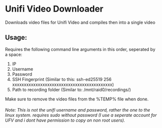 # Unifi Video Downloader
Downloads video files for Unifi Video and compiles then into a single video
## Usage:
Requires the following command line arguments in this order, seperated by a space:
  1. IP
  2. Username
  3. Password
  4. SSH Fingerprint (Similar to this: ssh-ed25519 256 xxxxxxxxxxxxxxxxxxxxxxxxxxxxxxxxxxxxxxxxxxx)
  5. Path to recording folder (Similar to: /mnt/raid0/recordings/)
  
Make sure to remove the video files from the %TEMP% file when done.
###### Note: This is not the unifi username and password, rather the one to the linux system. requires sudo without password (I use a seperate account for UFV and i dont have permission to copy on non root users).
